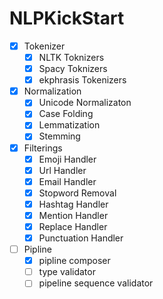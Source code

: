 # NLPKickStart

- [x] Tokenizer
    - [x] NLTK Toknizers
    - [x] Spacy Toknizers
    - [x] ekphrasis Tokenizers
	
- [x] Normalization	
	- [x] Unicode Normalizaton 
	- [x] Case Folding
	- [x] Lemmatization
	- [x] Stemming

- [x] Filterings
	- [x] Emoji Handler
	- [x] Url Handler
	- [x] Email Handler
	- [x] Stopword Removal 
	- [x] Hashtag Handler
	- [x] Mention Handler
	- [x] Replace Handler
	- [x] Punctuation Handler

- [ ] Pipline
	- [x] pipline composer
	- [ ] type validator
	- [ ] pipeline sequence validator
